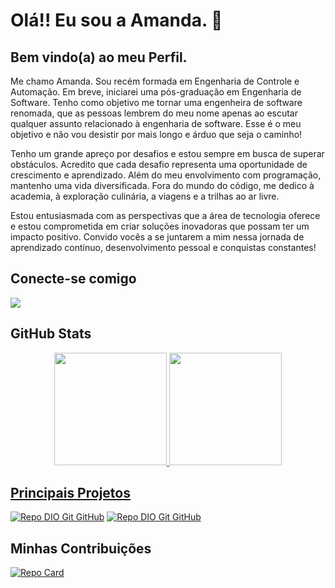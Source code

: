 
<div>
    <h1>Olá!! Eu sou a Amanda. 👋 </h1>
    <h2>Bem vindo(a) ao meu Perfil.</h2>
    <p> Me chamo Amanda. Sou recém formada em Engenharia de Controle e Automação. Em breve, iniciarei uma pós-graduação em Engenharia de Software. Tenho como objetivo me tornar uma engenheira de software renomada, que as pessoas lembrem do meu nome apenas ao escutar qualquer assunto relacionado à engenharia de software. Esse é o meu objetivo e não vou desistir por mais longo e árduo que seja o caminho!
    </p>
    <p>Tenho um grande apreço por desafios e estou sempre em busca de superar obstáculos. Acredito que cada desafio representa uma oportunidade de crescimento e aprendizado. Além do meu envolvimento com programação, mantenho uma vida diversificada. Fora do mundo do código, me dedico à academia, à exploração culinária, a viagens e a trilhas ao ar livre.
    </p>
    <p>
    Estou entusiasmada com as perspectivas que a área de tecnologia oferece e estou comprometida em criar soluções inovadoras que possam ter um impacto positivo. Convido vocês a se juntarem a mim nessa jornada de aprendizado contínuo, desenvolvimento pessoal e conquistas constantes!
    </p>
</div>
<div>
    <h2>Conecte-se comigo</h2>
   <a href="https://www.linkedin.com/in/amanda-akiau-/" target="_blank"><img src="https://img.shields.io/badge/-LinkedIn-%230077B5?style=for-the-badge&logo=linkedin&logoColor=white" target="_blank"></a> 
</div>

<div>
  <h2>GitHub Stats</h2>
<div align="center">
  <a href="https://github.com/amandaakiau">
  <img height="180em" src="https://github-readme-stats.vercel.app/api?username=amandaakiau&show_icons=true&theme=tokyonight&include_all_commits=true&count_private=true"/>
  <img height="180em" src="https://github-readme-stats.vercel.app/api/top-langs/?username=amandaakiau&layout=compact&langs_count=7&theme=tokyonight"/>
</div>


## Principais Projetos
[![Repo DIO Git GitHub](https://github-readme-stats.vercel.app/api/pin/?username=amandaakiau&repo=carFaceDetection&bg_color=000&border_color=30A3DC&show_icons=true&icon_color=30A3DC&title_color=E94D5F&text_color=FFF)](https://github.com/amandaakiau/carFaceDetection)
[![Repo DIO Git GitHub](https://github-readme-stats.vercel.app/api/pin/?username=amandaakiau&repo=colorRecognition&bg_color=000&border_color=30A3DC&show_icons=true&icon_color=30A3DC&title_color=E94D5F&text_color=FFF)](https://github.com/amandaakiau/colorRecognition)


## Minhas Contribuições
[![Repo Card](https://github-readme-stats.vercel.app/api/pin/?username=amandaakiau&repo=dio-lab-open-source&bg_color=000&border_color=30A3DC&show_icons=true&icon_color=30A3DC&title_color=E94D5F&text_color=FFF)](thhps://github.com/amandaakiau/dio-lab-open-source)